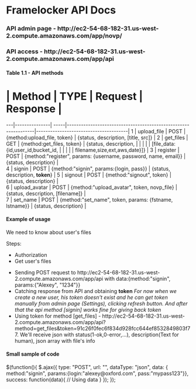 Framelocker API Docs
========
<h3>API admin page - http://ec2-54-68-182-31.us-west-2.compute.amazonaws.com/app/novp/</h3>
<h3>API access - http://ec2-54-68-182-31.us-west-2.compute.amazonaws.com/app/api</h3>
<h4>Table 1.1 - API methods</h4>

 # | Method        | TYPE | Request                                                        | Response                              |
---|---------------| -----|----------------------------------------------------------------|---------------------------------------|
 1 | upload_file   | POST | {method:upload_file, token}                                    | {status, description, [title, src]}   |
 2 | get_files     | GET  | {method:get_files, token}                                      | {status, description,                 |
   |			   |	  |															 	   | [file_data:{id,user_id,bucket_id,     |
   |               |      |                                                        		   | filename,size,ext,aws,date}]}         |
 3 | register      | POST | {method:"register", params: {username, password, name, email}} | {status, description}                 |     
 4 | signin        | POST | {method:"signin", params:{login, pass}}                        | {status, description, <b>token</b>}   |
 5 | signout       | POST | {method:"signout", token}                                      | {status, description}                 |         
 6 | upload_avatar | POST | {method:"upload_avatar", token, novp_file}                     | {status, description, [filename]}     |          
 7 | set_name      | POST | {method:"set_name", token, params: {fstname, lstname}}         | {status, description}                 |   
 
<h4>Example of usage</h4>
<p>We need to know about user's files</p>
<p>Steps:</p>
<ul>
   <li>Authorization</li>
   <li>Get user's files</li>
</ul>

<ul>
   <li>Sending POST request to http://ec2-54-68-182-31.us-west-2.compute.amazonaws.com/app/api with data:{method:"signin", params:{"Alexey", "1234"}}</li>
   <li>Catching response from API and obtaining <b>token</b> <i>For now when we create a new user, his token doesn't exist and he can get token manually from admin page (Settings), clicking refresh button. And after that the api method [signin] works fine for giving back token</i></li>
   <li>Using token for method [get_files] - http://ec2-54-68-182-31.us-west-2.compute.amazonaws.com/app/api?method=get_files&token=91c26f0fec6f834d928fcc644ef8532849803f77. We'll receive json with status(1-ok,0-error,...), description(Text for human), json array with file's info</li>	
</ul>

<h4>Small sample of code</h4>
	$(function(){
		$.ajax({
			type: "POST",
			url: "<?php echo base_url('app/api'); ?>",
			dataType: "json",
			data: { method:"signin", params:{login:"alexey@oxford.com", pass:"mypass123"}},
			success: function(data){
				// Using data
			}
		});
	});
